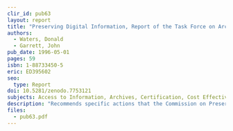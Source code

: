 ```yaml
---
clir_id: pub63
layout: report
title: "Preserving Digital Information, Report of the Task Force on Archiving of Digital Information"
authors: 
  - Waters, Donald
  - Garrett, John
pub_date: 1996-05-01
pages: 59
isbn: 1-88733450-5
eric: ED395602
seo:
  type: Report
doi: 10.5281/zenodo.7753121 
subjects: Access to Information, Archives, Certification, Cost Effectiveness, Cultural Relevance, Data Conversion, Electronic Libraries, Information Networks, Library Collections, Pilot Projects, Preservation, Quality Control
description: "Recommends specific actions that the Commission on Preservation and Access, the Research Libraries Group. Inc. (RLG), and other organizations could undertake to help develop reliable systems for preserving access to digital information. A considerable portion of the report explores the nature of “information objects in the digital landscape.” Proposes creation of a distributed structure for collecting digital information resources, protecting their integrity over the long term and retaining them for future use. Concludes that the significant challenges in preserving digital information are not so much organizational or technological as legal and economic."
files:
  - pub63.pdf
---
```

